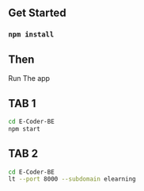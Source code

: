 ## Get Started

### `npm install` 

## Then

Run The app

## TAB 1
```bash
cd E-Coder-BE
npm start
```

## TAB 2
```bash
cd E-Coder-BE
lt --port 8000 --subdomain elearning 
```

